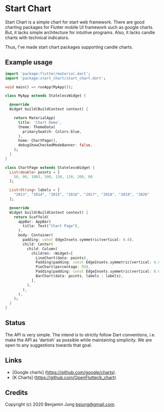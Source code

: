 Start Chart
==============

Start Chart is a simple chart for start web framework.
There are good charting packages for Flutter mobile UI framework such as google charts.
But, it lacks simple architecture for intuitive programs.
Also, it lacks candle charts with technical indicators.

Thus, I've made start chart packages supporting candle charts.


Example usage
-------------

```dart
import 'package:flutter/material.dart';
import 'package:start_chart/start_chart.dart';

void main() => runApp(MyApp());

class MyApp extends StatelessWidget {

  @override
  Widget build(BuildContext context) {

    return MaterialApp(
      title: 'Chart Demo',
      theme: ThemeData(
        primarySwatch: Colors.blue,
      ),
      home: ChartPage(),
      debugShowCheckedModeBanner: false,
    );
  }
}

class ChartPage extends StatelessWidget {
  List<double> points = [
    50, 90, 1003, 500, 150, 120, 200, 80
  ];

  List<String> labels = [
    "2013", "2014", "2015", "2016", "2017", "2018", "2019", "2020"
  ];

  @override
  Widget build(BuildContext context) {
    return Scaffold(
      appBar: AppBar(
        title: Text("Chart Page"),
      ),
      body: Container(
        padding: const EdgeInsets.symmetric(vertical: 8.0),
        child: Center(
          child: Column(
            children: <Widget>[
              LineChart(data: points),
              Padding(padding: const EdgeInsets.symmetric(vertical: 4.0)),
              PieChart(percentage: 55),
              Padding(padding: const EdgeInsets.symmetric(vertical: 8.0)),
              BarChart(data: points, labels : labels),
            ],
          ),
        ),
      ),
    );
  }
}
```


Status
------

The API is very simple. The intend is to strictly follow Dart conventions, i.e.
make the API as 'dartish' as possible while maintaining simplicity. We are
open to any suggestions towards that goal.


Links
-----

* [Google charts] (https://github.com/google/charts).
* [K Charts] (https://github.com/OpenFlutter/k_chart).


Credits
-------

Copyright (c) 2020 Benjamin Jung <bsjung@gmail.com>.
